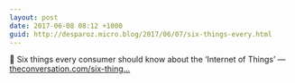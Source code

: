 ```yaml
---
layout: post
date: 2017-06-08 08:12 +1000
guid: http://desparoz.micro.blog/2017/06/07/six-things-every.html
---
```

🔗 Six things every consumer should know about the ‘Internet of Things’ — [theconversation.com/six-thing...](http://theconversation.com/six-things-every-consumer-should-know-about-the-internet-of-things-78765)

